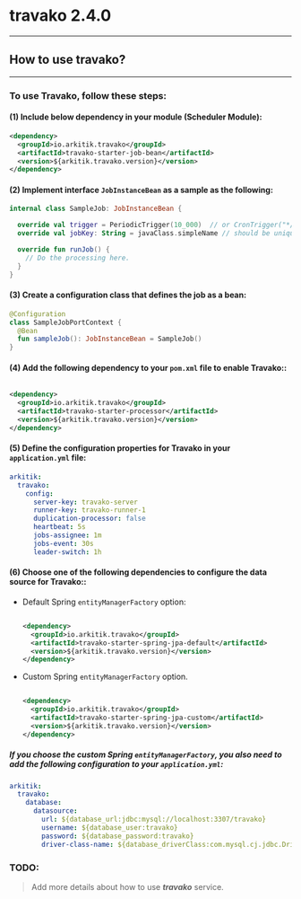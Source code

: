 # travako 2.4.0

-----

## How to use **travako**?

-----

### To use Travako, follow these steps:

#### (1) Include below dependency in your module (Scheduler Module):

```xml
<dependency>
  <groupId>io.arkitik.travako</groupId>
  <artifactId>travako-starter-job-bean</artifactId>
  <version>${arkitik.travako.version}</version>
</dependency>
```

#### (2) Implement interface `JobInstanceBean` as a sample as the following:

```kotlin
internal class SampleJob: JobInstanceBean {

  override val trigger = PeriodicTrigger(10_000)  // or CronTrigger("*/10 * * * * *")
  override val jobKey: String = javaClass.simpleName // should be unique per application

  override fun runJob() {
    // Do the processing here.
  }
}
```

#### (3) Create a configuration class that defines the job as a bean:

```kotlin
@Configuration
class SampleJobPortContext {
  @Bean
  fun sampleJob(): JobInstanceBean = SampleJob()
}
```

#### (4) Add the following dependency to your `pom.xml` file to enable Travako::

```xml

<dependency>
  <groupId>io.arkitik.travako</groupId>
  <artifactId>travako-starter-processor</artifactId>
  <version>${arkitik.travako.version}</version>
</dependency>
```

#### (5) Define the configuration properties for Travako in your `application.yml` file:

```yaml
arkitik:
  travako:
    config:
      server-key: travako-server
      runner-key: travako-runner-1
      duplication-processor: false
      heartbeat: 5s
      jobs-assignee: 1m
      jobs-event: 30s
      leader-switch: 1h
```

#### (6) Choose one of the following dependencies to configure the data source for Travako::

* Default Spring `entityManagerFactory` option:

  ```xml
  
  <dependency>
    <groupId>io.arkitik.travako</groupId>
    <artifactId>travako-starter-spring-jpa-default</artifactId>
    <version>${arkitik.travako.version}</version>
  </dependency>
  ```

* Custom Spring `entityManagerFactory` option.

  ```xml
  
  <dependency>
    <groupId>io.arkitik.travako</groupId>
    <artifactId>travako-starter-spring-jpa-custom</artifactId>
    <version>${arkitik.travako.version}</version>
  </dependency>
  ```

##### If you choose the custom Spring `entityManagerFactory`, you also need to add the following configuration to your `application.yml`:

```yaml
arkitik:
  travako:
    database:
      datasource:
        url: ${database_url:jdbc:mysql://localhost:3307/travako}
        username: ${database_user:travako}
        password: ${database_password:travako}
        driver-class-name: ${database_driverClass:com.mysql.cj.jdbc.Driver}
```

### TODO:

> Add more details about how to use _**travako**_ service.
